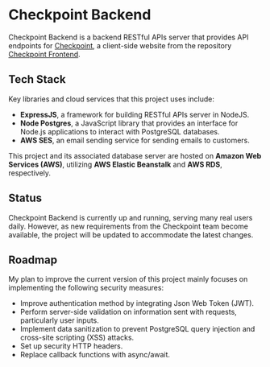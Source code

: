 # Checkpoint Backend

Checkpoint Backend is a backend RESTful APIs server that provides API endpoints for [Checkpoint](https://checkpoint.tokyo), a client-side website from the repository [Checkpoint Frontend](https://github.com/KritapasSuwannawin/Checkpoint-Frontend).

## Tech Stack

Key libraries and cloud services that this project uses include:

- **ExpressJS**, a framework for building RESTful APIs server in NodeJS.
- **Node Postgres**, a JavaScript library that provides an interface for Node.js applications to interact with PostgreSQL databases.
- **AWS SES**, an email sending service for sending emails to customers.

This project and its associated database server are hosted on **Amazon Web Services (AWS)**, utilizing **AWS Elastic Beanstalk** and **AWS RDS**, respectively.

## Status

Checkpoint Backend is currently up and running, serving many real users daily. However, as new requirements from the Checkpoint team become available, the project will be updated to accommodate the latest changes.

## Roadmap

My plan to improve the current version of this project mainly focuses on implementing the following security measures:

- Improve authentication method by integrating Json Web Token (JWT).
- Perform server-side validation on information sent with requests, particularly user inputs.
- Implement data sanitization to prevent PostgreSQL query injection and cross-site scripting (XSS) attacks.
- Set up security HTTP headers.
- Replace callback functions with async/await.
